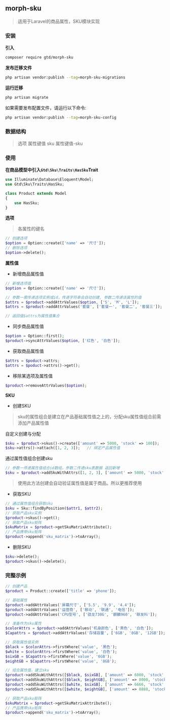## morph-sku

> 适用于Laravel的商品属性，SKU模块实现

### 安装

**引入**

```bash
composer require gtd/morph-sku
```

**发布迁移文件**

```bash
php artisan vendor:publish --tag=morph-sku-migrations
```

**运行迁移**

```bash
php artisan migrate
```

如果需要发布配置文件，请运行以下命令:

```bash
php artisan vendor:publish --tag=morph-sku-config
```

### 数据结构

> 选项 属性键值 sku 属性键值-sku

### 使用

**在商品模型中引入`Gtd\Sku\Traits\HasSku`Trait**

```php
use Illuminate\Database\Eloquent\Model;
use Gtd\Sku\Traits\HasSku;

class Product extends Model
{
    use HasSku;
}
```

**选项**

> 各属性的键名

```php
// 创建选项
$option = Option::create(['name' => '尺寸']);
// 删除选项
$option->delete();
```

**属性值**

- 新增商品属性值  

```php
// 新增选项值
$option = Option::create(['name' => '尺寸']);

// 参数一需传递选项实例或id，传递字符串会自动创建, 参数二传递该属性的值
$attrs = $product->addAttrValues($option, ['S', 'M', 'L']);
$attrs = $product->addAttrValues('套餐', ['套餐一', '套餐二', '套餐三']);

// 返回值$attrs为属性值集合
```

- 同步商品属性值

```php
$option = Option::first();
$product->syncAttrValues($option, ['红色', '白色']);
```

- 获取商品属性值

```php
$attrs = $poduct->attrs;
$attrs = $poduct->attrs()->get();
```

- 移除某选项及属性值

```php
$product->removeAttrValues($option);
```

**SKU**

- 创建SKU

> sku的属性组合是建立在产品基础属性值之上的，分配sku属性值组合前需添加产品属性值

自定义创建与分配

```php
$sku = $product->skus()->create(['amount' => 5000, 'stock' => 100]);
$sku->attrs()->attach([1, 2, 3]);   // 绑定产品属性值
```

通过属性值组合创建sku

```php
// 参数一传递属性值组合id数组，参数二传递sku表数据 返回新增
$sku = $product->addSkuWithAttrs([1, 2, 3], ['amount' => 5000, 'stock' => 100]);
```

> 使用此方法创建会自动验证属性值是属于商品。所以更推荐使用

- 获取SKU

```php
// 通过属性值组合获取sku
$sku = Sku::findByPosition($attr1, $attr2);
// 获取产品sku实例
$product->skus()->get();
// 获取产品sku矩阵
$skuMatrix = $product->getSkuMatrixAttribute();
// 产品携带sku矩阵
$product->append('sku_matrix')->toArray();
```

- 删除SKU

```php
$sku->delete();
$product->skus()->delete();
```

### 完整示例
```php
// 创建产品
$product = Product::create(['title' => 'phone']);

// 基础属性
$product->addAttrValues('屏幕尺寸', ['5.5', '9.9', '4.4']);
$product->addAttrValues('运营商', ['移动', '联通', '电信']);
$product->addAttrValues('CPU型号', ['骁龙730G', '麒麟960', '联发科']);

// 准备作为sku属性
$colorAttrs = $product->addAttrValues('机身颜色', ['黑色', '白色']);
$Capattrs = $product->addAttrValues('存储容量', ['6GB', '8GB', '12GB']);

// 获取属性值实例
$black = $colorAttrs->firstWhere('value', '黑色');
$white = $colorAttrs->firstWhere('value', '白色');
$sixGB = $Capattrs->firstWhere('value', '6GB');
$eightGB = $Capattrs->firstWhere('value', '8GB');

// 组合属性值，建立sku
$product->addSkuWithAttrs([$black, $sixGB], ['amount' => 6000, 'stock' => 100]);
$product->addSkuWithAttrs([$black, $eightGB], ['amount' => 8000, 'stock' => 100]);
$product->addSkuWithAttrs([$white, $sixGB], ['amount' => 6666, 'stock' => 100]);
$product->addSkuWithAttrs([$white, $eightGB], ['amount' => 8888, 'stock' => 100]);

// 获取产品sku矩阵
$skuMatrix = $product->getSkuMatrixAttribute();
// 产品携带sku矩阵
$product->append('sku_matrix')->toArray();
```
